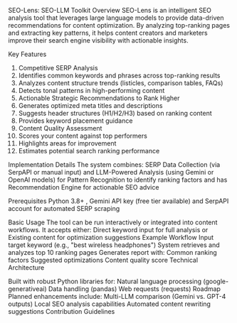 SEO-Lens: SEO-LLM Toolkit
Overview
SEO-Lens is an intelligent SEO analysis tool that leverages large language models to provide data-driven recommendations for content optimization.
By analyzing top-ranking pages and extracting key patterns, it helps content creators and marketers improve their search engine visibility with actionable insights.

Key Features
1. Competitive SERP Analysis
2. Identifies common keywords and phrases across top-ranking results
3. Analyzes content structure trends (listicles, comparison tables, FAQs)
4. Detects tonal patterns in high-performing content
5. Actionable Strategic Recommendations to Rank Higher
6. Generates optimized meta titles and descriptions
7. Suggests header structures (H1/H2/H3) based on ranking content
8. Provides keyword placement guidance
9. Content Quality Assessment
10. Scores your content against top performers
11. Highlights areas for improvement
12. Estimates potential search ranking performance

Implementation Details
The system combines:
SERP Data Collection (via SerpAPI or manual input) and LLM-Powered Analysis (using Gemini or OpenAI models) for Pattern Recognition to identify ranking factors
and has Recommendation Engine for actionable SEO advice

Prerequisites
Python 3.8+ , Gemini API key (free tier available) and SerpAPI account for automated SERP scraping

Basic Usage
The tool can be run interactively or integrated into content workflows. It accepts either:
Direct keyword input for full analysis or Existing content for optimization suggestions
Example Workflow
Input target keyword (e.g., "best wireless headphones")
System retrieves and analyzes top 10 ranking pages
Generates report with:
Common ranking factors
Suggested optimizations
Content quality score
Technical Architecture

Built with robust Python libraries for:
Natural language processing (google-generativeai)
Data handling (pandas)
Web requests (requests)
Roadmap
Planned enhancements include:
Multi-LLM comparison (Gemini vs. GPT-4 outputs)
Local SEO analysis capabilities
Automated content rewriting suggestions
Contribution Guidelines
